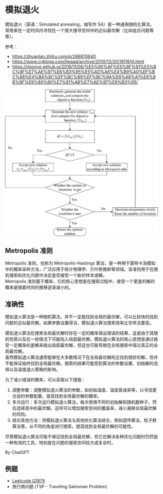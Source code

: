 # 模拟退火
模拟退火（英语：Simulated annealing，缩写作 SA）是一种通用随机化算法，常用来在一定时间内寻找在一个很大搜寻空间中的近似最优解（比如组合问题等等）。  

参考：
* https://zhuanlan.zhihu.com/p/266874840
* https://www.cnblogs.com/heaad/archive/2010/12/20/1911614.html
* https://imonce.github.io/2019/11/06/%E5%90%AF%E5%8F%91%E5%BC%8F%E7%AE%97%E6%B3%95%E5%AD%A6%E4%B9%A0%EF%BC%88%E4%BA%8C%EF%BC%89%EF%BC%9A%E6%A8%A1%E6%8B%9F%E9%80%80%E7%81%AB%E7%AE%97%E6%B3%95/

![](./模拟退火算法流程.png)

## Metropolis 准则
Metropolis 准则，也称为 Metropolis-Hastings 算法，是一种用于蒙特卡洛模拟中的概率采样方法，广泛应用于统计物理学、贝叶斯推断等领域。该准则用于在随机搜索和优化问题中决定是否接受一个新的样本或解。  
Metropolis 准则基于概率，它的核心思想是在搜索过程中，接受一个更差的解的概率是随着时间的推移逐渐减小的。  

## 准确性
模拟退火算法是一种随机算法，并不一定能找到全局的最优解，可以比较快的找到问题的近似最优解。如果参数设置得当，模拟退火算法搜索效率比穷举法要高。  

模拟退火算法在搜索全局最优解时存在一定的概率得出错误的结果，这是由于其随机性质以及在一些情况下可能陷入局部最优解。模拟退火算法的核心思想是通过接受一定概率的差解来跳出局部最优解，但这也可能导致在全局搜索中错过真正的全局最优解。  
虽然模拟退火算法通常能够在大多数情况下在全局最优解附近找到很好的解，但并不能保证始终找到全局最优解。搜索的结果可能受到算法的参数设置、初始解的选择以及温度退火策略的影响。  

为了减小错误的概率，可以采取以下措施：
1. 调整参数：调整模拟退火算法的参数，如初始温度、温度衰减率等，以寻找更合适的参数配置，提高找到全局最优解的概率。
2. 多次运行：多次运行模拟退火算法，每次使用不同的初始解和随机数种子，然后选择其中的最优解。这样可以增加搜索空间的覆盖率，减小漏掉全局最优解的风险。
3. 结合其他方法：将模拟退火算法与其他优化算法结合，例如遗传算法、粒子群算法等，从不同的角度进行搜索，提高找到全局最优解的可能性。

尽管模拟退火算法可能不保证找到全局最优解，但它在解决各种优化问题时仍然是一种有效的工具，特别是在问题的搜索空间较大或复杂时。  

By ChatGPT  

## 例题
* [Leetcode Q1879](../Leetcode%20Practices/algorithms/hard/1879%20Minimum%20XOR%20Sum%20of%20Two%20Arrays.java)
* 旅行商问题 (TSP - Traveling Salesman Problem) 

